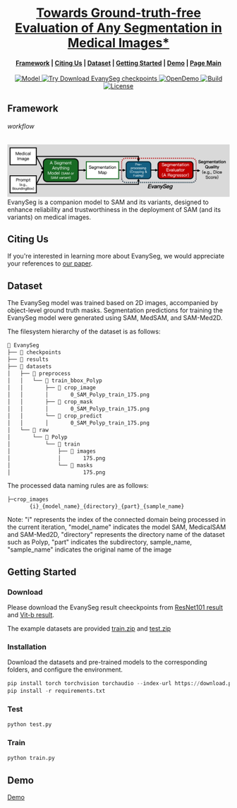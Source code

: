 <p align="center">
    <h1 align="center"><a href="https://arxiv.org/pdf/2409.14874" target="_blank">Towards Ground-truth-free Evaluation of Any Segmentation in Medical Images*</a></h1>
</p>


<h4 align="center">
    <p>
        <a href="https://github.com/ahjolsenbics/EvanySeg/blob/main/README.md#Framework">Framework</a> |
        <a href="#-Citing Us">Citing Us</a> |
        <a href="#-Dataset">Dataset</a> |
        <a href="#-Getting Started">Getting Started</a> |
        <a href="#-Demo">Demo</a> |
        <a href="https://github.com/ahjolsenbics/EvanySeg">Page Main</a>
    <p>
</h4>


<p align="center">
    <a href="https://github.com/facebookresearch/segment-anything/blob/main/LICENSE">
        <img alt="Model" src="https://img.shields.io/badge/Model-SAM%20and%20its%20variants-violet.svg">
    </a>
    <a href="https://drive.google.com/drive/folders/1Ngme9APByRTAOOsLGtwzVYzS2Il4jc1n?usp=drive_link">
        <img alt="Try Download EvanySeg checkpoints" src="https://colab.research.google.com/assets/colab-badge.svg">
    </a>
    <a href="[https://motacommunity.com/LICENSE](https://github.com/modelscope)">
        <img alt="OpenDemo" src="https://img.shields.io/badge/Open%20Demo-MotaCommunity-turquoise.svg">
    </a>
    <a href="https://www.python.org/">
        <img alt="Build" src="https://img.shields.io/badge/Made%20with-Python-1f425f.svg?color=purple">
    </a>
    <a href="https://github.com/confident-ai/deepeval/blob/master/LICENSE.md">
        <img alt="License" src="https://img.shields.io/github/license/confident-ai/deepeval.svg?color=yellow">
    </a>


</p>
 
## Framework

###### workflow
![workflow](utils\readme_img\workflow.png)
EvanySeg is a companion model to SAM and its variants, designed to enhance reliability and trustworthiness in the deployment of SAM (and its variants) on medical images.

## Citing Us
If you're interested in learning more about EvanySeg, we would appreciate your references to [our paper](https://arxiv.org/pdf/2409.14874).

## Dataset
The EvanySeg model was trained based on 2D images, accompanied by object-level ground truth masks. Segmentation predictions for training the EvanySeg model were generated using SAM, MedSAM, and SAM-Med2D.    
  
The filesystem hierarchy of the dataset is as follows:

```
📁 EvanySeg
├── 📁 checkpoints
├── 📁 results
├── 📁 datasets
│   ├── 📁 preprocess
│   │   └── 📁 train_bbox_Polyp
│   │       ├── 📁 crop_image
│   │       │       0_SAM_Polyp_train_175.png
│   │       ├── 📁 crop_mask
│   │       │       0_SAM_Polyp_train_175.png
│   │       └── 📁 crop_predict
│   │       │       0_SAM_Polyp_train_175.png
│   └── 📁 raw          
│       └── 📁 Polyp
│           └── 📁 train
│               ├── 📁 images
│               │       175.png
│               └── 📁 masks
│                       175.png

```
 The processed data naming rules are as follows:
```
├─crop_images
       {i}_{model_name}_{directory}_{part}_{sample_name}
```

Note: "i" represents the index of the connected domain being processed in the current iteration, "model_name" indicates the model SAM, MedicalSAM and SAM-Med2D, "directory" represents the directory name of the dataset such as Polyp, "part" indicates the subdirectory, sample_name, "sample_name" indicates the original name of the image


## Getting Started
### Download
Please download the EvanySeg result cheeckpoints from [ResNet101 result](https://drive.google.com/file/d/1Hj7LwH8zIJUaiQmDOkHM6JUgxkoTyGpu/view?usp=drive_link) and  [Vit-b result](https://drive.google.com/file/d/1S_s8zUgv8V2F8LP_h_4HM96j1LWHzjBB/view?usp=drive_link). 

The example datasets are  provided [train.zip](https://drive.google.com/file/d/1zXRUoL2BJzuUDszQb0M3SOyC3-O2STn1/view?usp=drive_link) and [test.zip](https://drive.google.com/file/d/1jfd-5et6kgPqr4stIEA_uYX62P3f8GRI/view?usp=drive_link)


### Installation
Download the datasets and pre-trained models to the corresponding folders, and configure the environment.

```python
pip install torch torchvision torchaudio --index-url https://download.pytorch.org/whl/cu124
pip install -r requirements.txt
```

### Test

```python
python test.py
```

### Train

```python
python train.py
```

## Demo
 [Demo](https://modelscope.cn/studios/ahjolsenbi/EvanySeg)
